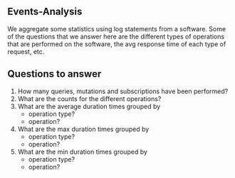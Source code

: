 ## Events-Analysis

We aggregate some statistics using log statements from a software. Some of the questions that we answer here are the different types of operations that are performed on the software, the avg response time of each type of request, etc.

## Questions to answer
1. How many queries, mutations and subscriptions have been performed?
2. What are the counts for the different operations?
3. What are the average duration times grouped by 
    - operation type?
    - operation?
4. What are the max duration times grouped by
    - operation type?
    - operation?
5. What are the min duration times grouped by
    - operation type?
    - operation?
 